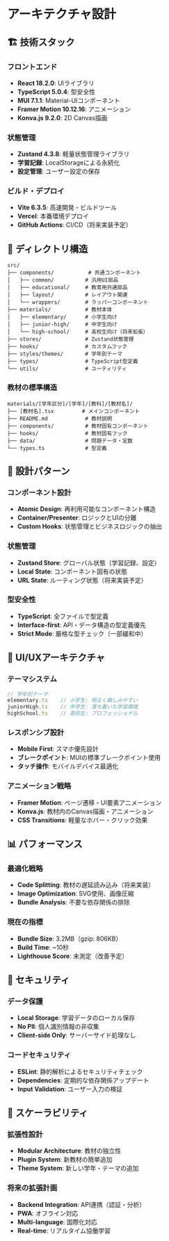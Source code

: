 # アーキテクチャ設計

## 🏗 技術スタック

### フロントエンド
- **React 18.2.0**: UIライブラリ
- **TypeScript 5.0.4**: 型安全性
- **MUI 7.1.1**: Material-UIコンポーネント
- **Framer Motion 10.12.16**: アニメーション
- **Konva.js 9.2.0**: 2D Canvas描画

### 状態管理
- **Zustand 4.3.8**: 軽量状態管理ライブラリ
- **学習記録**: LocalStorageによる永続化
- **設定管理**: ユーザー設定の保存

### ビルド・デプロイ
- **Vite 6.3.5**: 高速開発・ビルドツール
- **Vercel**: 本番環境デプロイ
- **GitHub Actions**: CI/CD（将来実装予定）

## 📁 ディレクトリ構造

```
src/
├── components/           # 共通コンポーネント
│   ├── common/          # 汎用UI部品
│   ├── educational/     # 教育用共通部品
│   ├── layout/          # レイアウト関連
│   └── wrappers/        # ラッパーコンポーネント
├── materials/           # 教材本体
│   ├── elementary/      # 小学生向け
│   ├── junior-high/     # 中学生向け
│   └── high-school/     # 高校生向け（将来拡張）
├── stores/              # Zustand状態管理
├── hooks/               # カスタムフック
├── styles/themes/       # 学年別テーマ
├── types/               # TypeScript型定義
└── utils/               # ユーティリティ
```

### 教材の標準構造
```
materials/[学年区分]/[学年]/[教科]/[教材名]/
├── [教材名].tsx         # メインコンポーネント
├── README.md            # 教材説明
├── components/          # 教材固有コンポーネント
├── hooks/               # 教材固有フック
├── data/                # 問題データ・定数
└── types.ts             # 型定義
```

## 🔧 設計パターン

### コンポーネント設計
- **Atomic Design**: 再利用可能なコンポーネント構造
- **Container/Presenter**: ロジックとUIの分離
- **Custom Hooks**: 状態管理とビジネスロジックの抽出

### 状態管理
- **Zustand Store**: グローバル状態（学習記録、設定）
- **Local State**: コンポーネント固有の状態
- **URL State**: ルーティング状態（将来実装予定）

### 型安全性
- **TypeScript**: 全ファイルで型定義
- **Interface-first**: API・データ構造の型定義優先
- **Strict Mode**: 厳格な型チェック（一部緩和中）

## 🎨 UI/UXアーキテクチャ

### テーマシステム
```typescript
// 学年別テーマ
elementary.ts    // 小学生: 明るく親しみやすい
juniorHigh.ts    // 中学生: 落ち着いた学習環境
highSchool.ts    // 高校生: プロフェッショナル
```

### レスポンシブ設計
- **Mobile First**: スマホ優先設計
- **ブレークポイント**: MUIの標準ブレークポイント使用
- **タッチ操作**: モバイルデバイス最適化

### アニメーション戦略
- **Framer Motion**: ページ遷移・UI要素アニメーション
- **Konva.js**: 教材内のCanvas描画・アニメーション
- **CSS Transitions**: 軽量なホバー・クリック効果

## 📊 パフォーマンス

### 最適化戦略
- **Code Splitting**: 教材の遅延読み込み（将来実装）
- **Image Optimization**: SVG使用、画像圧縮
- **Bundle Analysis**: 不要な依存関係の排除

### 現在の指標
- **Bundle Size**: 3.2MB（gzip: 806KB）
- **Build Time**: ~10秒
- **Lighthouse Score**: 未測定（改善予定）

## 🔐 セキュリティ

### データ保護
- **Local Storage**: 学習データのローカル保存
- **No PII**: 個人識別情報の非収集
- **Client-side Only**: サーバーサイド処理なし

### コードセキュリティ
- **ESLint**: 静的解析によるセキュリティチェック
- **Dependencies**: 定期的な依存関係アップデート
- **Input Validation**: ユーザー入力の検証

## 🚀 スケーラビリティ

### 拡張性設計
- **Modular Architecture**: 教材の独立性
- **Plugin System**: 新教材の簡単追加
- **Theme System**: 新しい学年・テーマの追加

### 将来の拡張計画
- **Backend Integration**: API連携（認証・分析）
- **PWA**: オフライン対応
- **Multi-language**: 国際化対応
- **Real-time**: リアルタイム協働学習